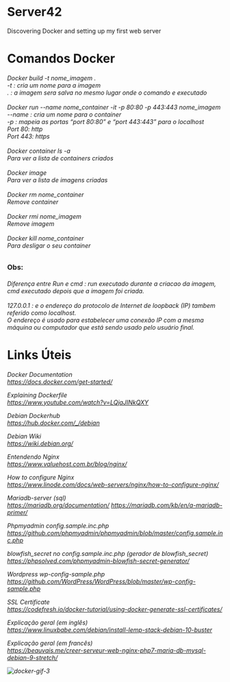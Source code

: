 # Server42
Discovering Docker and setting up my first web server

<h1>Comandos Docker

<h6>Docker build -t nome_imagem .<br>
-t : cria um nome para a imagem<br>
. : a imagem sera salva no mesmo lugar onde o comando e executado<br>
<br>
Docker run --name nome_container -it -p 80:80 -p 443:443 nome_imagem<br>
--name : cria um nome para o container<br>
-p : mapeia as portas “port 80:80” e “port 443:443” para o localhost<br>
Port 80: http<br>
Port 443: https<br>
<br>
Docker container ls -a<br>
Para ver a lista de containers criados<br>
<br>
Docker image<br>
Para ver a lista de imagens criadas<br>
<br>
Docker rm nome_container<br>
Remove container<br>
<br>
Docker rmi nome_imagem<br>
Remove imagem<br>
<br>
Docker kill nome_container<br>
Para desligar o seu container<br>

<h3>Obs:<br>
<h6>Diferença entre Run e cmd : run executado durante a criacao da imagem, cmd executado depois que a imagem foi criada.<br>
<br>
127.0.0.1 : e o endereço do protocolo de Internet de loopback (IP) tambem referido como localhost.<br>
O endereço é usado para estabelecer uma conexão IP com a mesma máquina ou computador que está sendo usado pelo usuário final.<br>

<h1>Links Úteis
 
<h6> 

Docker Documentation<br>
 <a>https://docs.docker.com/get-started/

Explaining Dockerfile<br>
<a>https://www.youtube.com/watch?v=LQjaJINkQXY

Debian Dockerhub<br>
<a>https://hub.docker.com/_/debian

Debian Wiki<br>
<a>https://wiki.debian.org/

Entendendo Nginx<br>
<a>https://www.valuehost.com.br/blog/nginx/

How to configure Nginx<br>
<a>https://www.linode.com/docs/web-servers/nginx/how-to-configure-nginx/

Mariadb-server (sql)<br>
<a>https://mariadb.org/documentation/
<a>https://mariadb.com/kb/en/a-mariadb-primer/

Phpmyadmin config.sample.inc.php<br>
<a>https://github.com/phpmyadmin/phpmyadmin/blob/master/config.sample.inc.php

blowfish_secret no config.sample.inc.php (gerador de blowfish_secret)<br>
<a>https://phpsolved.com/phpmyadmin-blowfish-secret-generator/

Wordpress wp-config-sample.php<br>
<a>https://github.com/WordPress/WordPress/blob/master/wp-config-sample.php

SSL Certificate<br>
<a>https://codefresh.io/docker-tutorial/using-docker-generate-ssl-certificates/
 
Explicação geral (em inglês)<br>
<a>https://www.linuxbabe.com/debian/install-lemp-stack-debian-10-buster

Explicação geral (em francês)<br>
<a>https://beauvais.me/creer-serveur-web-nginx-php7-maria-db-mysql-debian-9-stretch/

![docker-gif-3](https://user-images.githubusercontent.com/59845902/80297303-46a03e00-8758-11ea-93c6-805c0d36066b.gif)
